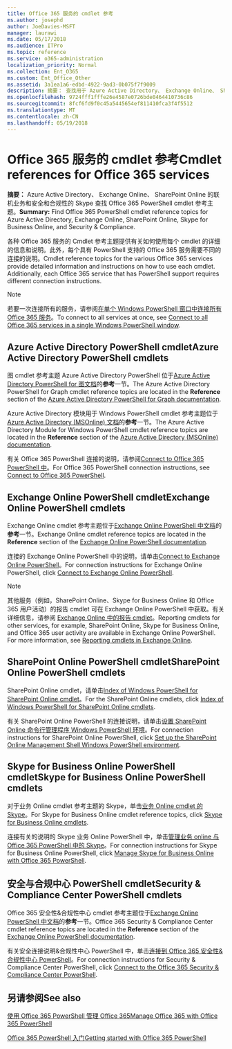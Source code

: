 ```yaml
---
title: Office 365 服务的 cmdlet 参考
ms.author: josephd
author: JoeDavies-MSFT
manager: laurawi
ms.date: 05/17/2018
ms.audience: ITPro
ms.topic: reference
ms.service: o365-administration
localization_priority: Normal
ms.collection: Ent_O365
ms.custom: Ent_Office_Other
ms.assetid: 3a1ea1a6-edbd-4922-9ad3-0b075f7f9009
description: 摘要： 查找用于 Azure Active Directory、 Exchange Online、 SharePoint Online，Skype Online 业务和安全和合规性的 Office 365 PowerShell cmdlet 参考主题。
ms.openlocfilehash: 9724fff1fffe26e4587e0726bde0464410736c86
ms.sourcegitcommit: 8fcf6fd9f0c45a5445654ef811410fca3f4f5512
ms.translationtype: MT
ms.contentlocale: zh-CN
ms.lasthandoff: 05/19/2018
---
```

# <a name="cmdlet-references-for-office-365-services"></a><span data-ttu-id="2a245-103">Office 365 服务的 cmdlet 参考</span><span class="sxs-lookup"><span data-stu-id="2a245-103">Cmdlet references for Office 365 services</span></span>

 <span data-ttu-id="2a245-104">**摘要：** Azure Active Directory、 Exchange Online、 SharePoint Online 的联机业务和安全和合规性的 Skype 查找 Office 365 PowerShell cmdlet 参考主题。</span><span class="sxs-lookup"><span data-stu-id="2a245-104">**Summary:** Find Office 365 PowerShell cmdlet reference topics for Azure Active Directory, Exchange Online, SharePoint Online, Skype for Business Online, and Security & Compliance.</span></span>
  
<span data-ttu-id="2a245-p101">各种 Office 365 服务的 Cmdlet 参考主题提供有关如何使用每个 cmdlet 的详细的信息和说明。此外，每个具有 PowerShell 支持的 Office 365 服务需要不同的连接的说明。</span><span class="sxs-lookup"><span data-stu-id="2a245-p101">Cmdlet reference topics for the various Office 365 services provide detailed information and instructions on how to use each cmdlet. Additionally, each Office 365 service that has PowerShell support requires different connection instructions.</span></span>
  
> [!NOTE]
> <span data-ttu-id="2a245-107">若要一次连接所有的服务，请参阅[在单个 Windows PowerShell 窗口中连接所有 Office 365 服务](connect-to-all-office-365-services-in-a-single-windows-powershell-window.md)。</span><span class="sxs-lookup"><span data-stu-id="2a245-107">To connect to all services at once, see [Connect to all Office 365 services in a single Windows PowerShell window](connect-to-all-office-365-services-in-a-single-windows-powershell-window.md).</span></span> 
  
## <a name="azure-active-directory-powershell-cmdlets"></a><span data-ttu-id="2a245-108">Azure Active Directory PowerShell cmdlet</span><span class="sxs-lookup"><span data-stu-id="2a245-108">Azure Active Directory PowerShell cmdlets</span></span>

<span data-ttu-id="2a245-109">图 cmdlet 参考主题 Azure Active Directory PowerShell 位于[Azure Active Directory PowerShell for 图文档](https://docs.microsoft.com/powershell/azure/active-directory/install-adv2?view=azureadps-2.0)的**参考**一节。</span><span class="sxs-lookup"><span data-stu-id="2a245-109">The Azure Active Directory PowerShell for Graph cmdlet reference topics are located in the **Reference** section of the [Azure Active Directory PowerShell for Graph documentation](https://docs.microsoft.com/powershell/azure/active-directory/install-adv2?view=azureadps-2.0).</span></span>

<span data-ttu-id="2a245-110">Azure Active Directory 模块用于 Windows PowerShell cmdlet 参考主题位于[Azure Active Directory (MSOnline) 文档](https://docs.microsoft.com/powershell/azure/active-directory/overview?view=azureadps-1.0)的**参考**一节。</span><span class="sxs-lookup"><span data-stu-id="2a245-110">The Azure Active Directory Module for Windows PowerShell cmdlet reference topics are located in the **Reference** section of the [Azure Active Directory (MSOnline) documentation](https://docs.microsoft.com/powershell/azure/active-directory/overview?view=azureadps-1.0).</span></span>

<span data-ttu-id="2a245-111">有关 Office 365 PowerShell 连接的说明，请参阅[Connect to Office 365 PowerShell 中](connect-to-office-365-powershell.md)。</span><span class="sxs-lookup"><span data-stu-id="2a245-111">For Office 365 PowerShell connection instructions, see [Connect to Office 365 PowerShell](connect-to-office-365-powershell.md).</span></span>
  
## <a name="exchange-online-powershell-cmdlets"></a><span data-ttu-id="2a245-112">Exchange Online PowerShell cmdlet</span><span class="sxs-lookup"><span data-stu-id="2a245-112">Exchange Online PowerShell cmdlets</span></span>

<span data-ttu-id="2a245-113">Exchange Online cmdlet 参考主题位于[Exchange Online PowerShell 中文档](https://docs.microsoft.com/powershell/exchange/exchange-online/exchange-online-powershell?view=exchange-ps)的**参考**一节。</span><span class="sxs-lookup"><span data-stu-id="2a245-113">Exchange Online cmdlet reference topics are located in the **Reference** section of the [Exchange Online PowerShell documentation](https://docs.microsoft.com/powershell/exchange/exchange-online/exchange-online-powershell?view=exchange-ps).</span></span>
  
<span data-ttu-id="2a245-114">连接的 Exchange Online PowerShell 中的说明，请单击[Connect to Exchange Online PowerShell](https://go.microsoft.com/fwlink/p/?LinkId=396554)。</span><span class="sxs-lookup"><span data-stu-id="2a245-114">For connection instructions for Exchange Online PowerShell, click [Connect to Exchange Online PowerShell](https://go.microsoft.com/fwlink/p/?LinkId=396554).</span></span>
  
> [!NOTE]
> <span data-ttu-id="2a245-p102">其他服务（例如，SharePoint Online、Skype for Business Online 和 Office 365 用户活动）的报告 cmdlet 可在 Exchange Online PowerShell 中获取。有关详细信息，请参阅 [Exchange Online 中的报告 cmdlet](https://go.microsoft.com/fwlink/p/?LinkId=691595)。</span><span class="sxs-lookup"><span data-stu-id="2a245-p102">Reporting cmdlets for other services, for example, SharePoint Online, Skype for Business Online, and Office 365 user activity are available in Exchange Online PowerShell. For more information, see [Reporting cmdlets in Exchange Online](https://go.microsoft.com/fwlink/p/?LinkId=691595).</span></span> 
  
## <a name="sharepoint-online-powershell-cmdlets"></a><span data-ttu-id="2a245-117">SharePoint Online PowerShell cmdlet</span><span class="sxs-lookup"><span data-stu-id="2a245-117">SharePoint Online PowerShell cmdlets</span></span>

<span data-ttu-id="2a245-118">SharePoint Online cmdlet，请单击[Index of Windows PowerShell for SharePoint Online cmdlet](https://go.microsoft.com/fwlink/p/?LinkId=691476)。</span><span class="sxs-lookup"><span data-stu-id="2a245-118">For the SharePoint Online cmdlets, click [Index of Windows PowerShell for SharePoint Online cmdlets](https://go.microsoft.com/fwlink/p/?LinkId=691476).</span></span>
  
<span data-ttu-id="2a245-119">有关 SharePoint Online PowerShell 的连接说明，请单击[设置 SharePoint Online 命令行管理程序 Windows PowerShell 环境](https://go.microsoft.com/fwlink/p/?LinkId=691603)。</span><span class="sxs-lookup"><span data-stu-id="2a245-119">For connection instructions for SharePoint Online PowerShell, click [Set up the SharePoint Online Management Shell Windows PowerShell environment](https://go.microsoft.com/fwlink/p/?LinkId=691603).</span></span>
  
## <a name="skype-for-business-online-powershell-cmdlets"></a><span data-ttu-id="2a245-120">Skype for Business Online PowerShell cmdlet</span><span class="sxs-lookup"><span data-stu-id="2a245-120">Skype for Business Online PowerShell cmdlets</span></span>

<span data-ttu-id="2a245-121">对于业务 Online cmdlet 参考主题的 Skype，单击[业务 Online cmdlet 的 Skype](https://technet.microsoft.com/library/mt228132.aspx)。</span><span class="sxs-lookup"><span data-stu-id="2a245-121">For Skype for Business Online cmdlet reference topics, click [Skype for Business Online cmdlets](https://technet.microsoft.com/library/mt228132.aspx).</span></span>
  
<span data-ttu-id="2a245-122">连接有关的说明的 Skype 业务 Online PowerShell 中，单击[管理业务 online 与 Office 365 PowerShell 中的 Skype](manage-skype-for-business-online-with-office-365-powershell.md)。</span><span class="sxs-lookup"><span data-stu-id="2a245-122">For connection instructions for Skype for Business Online PowerShell, click [Manage Skype for Business Online with Office 365 PowerShell](manage-skype-for-business-online-with-office-365-powershell.md).</span></span>

## <a name="security-amp-compliance-center-powershell-cmdlets"></a><span data-ttu-id="2a245-123">安全与合规中心 PowerShell cmdlet</span><span class="sxs-lookup"><span data-stu-id="2a245-123">Security &amp; Compliance Center PowerShell cmdlets</span></span>

<span data-ttu-id="2a245-124">Office 365 安全性&amp;合规性中心 cmdlet 参考主题位于[Exchange Online PowerShell 中文档](https://docs.microsoft.com/powershell/exchange/exchange-online/exchange-online-powershell?view=exchange-ps)的**参考**一节。</span><span class="sxs-lookup"><span data-stu-id="2a245-124">Office 365 Security &amp; Compliance Center cmdlet reference topics are located in the **Reference** section of the [Exchange Online PowerShell documentation](https://docs.microsoft.com/powershell/exchange/exchange-online/exchange-online-powershell?view=exchange-ps).</span></span>
  
<span data-ttu-id="2a245-125">有关安全连接说明&amp;合规性中心 PowerShell 中，单击[连接到 Office 365 安全性&amp;合规性中心 PowerShell](https://docs.microsoft.com/powershell/exchange/office-365-scc/connect-to-scc-powershell/connect-to-scc-powershell?view=exchange-ps)。</span><span class="sxs-lookup"><span data-stu-id="2a245-125">For connection instructions for Security &amp; Compliance Center PowerShell, click [Connect to the Office 365 Security &amp; Compliance Center PowerShell](https://docs.microsoft.com/powershell/exchange/office-365-scc/connect-to-scc-powershell/connect-to-scc-powershell?view=exchange-ps).</span></span>


  
## <a name="see-also"></a><span data-ttu-id="2a245-126">另请参阅</span><span class="sxs-lookup"><span data-stu-id="2a245-126">See also</span></span>

[<span data-ttu-id="2a245-127">使用 Office 365 PowerShell 管理 Office 365</span><span class="sxs-lookup"><span data-stu-id="2a245-127">Manage Office 365 with Office 365 PowerShell</span></span>](manage-office-365-with-office-365-powershell.md)
  
[<span data-ttu-id="2a245-128">Office 365 PowerShell 入门</span><span class="sxs-lookup"><span data-stu-id="2a245-128">Getting started with Office 365 PowerShell</span></span>](getting-started-with-office-365-powershell.md)


